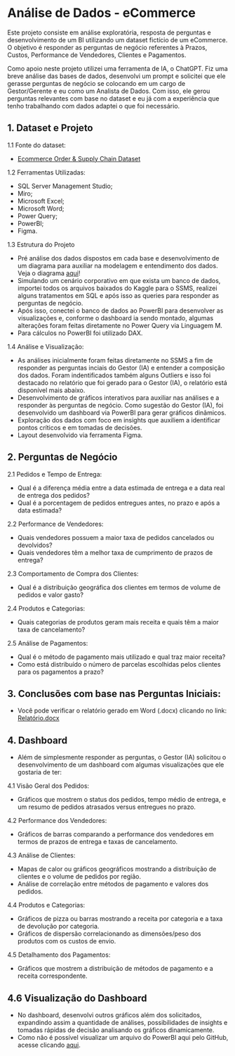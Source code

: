 # Análise de Dados - eCommerce
Este projeto consiste em análise exploratória, resposta de perguntas e desenvolvimento de um BI utilizando um dataset fictício de um eCommerce. O objetivo é responder as perguntas de negócio referentes à Prazos, Custos, Performance de Vendedores, Clientes e Pagamentos.

Como apoio neste projeto utilizei uma ferramenta de IA, o ChatGPT. Fiz uma breve análise das bases de dados, desenvolvi um prompt e solicitei que ele gerasse perguntas de negócio se colocando em um cargo de Gestor/Gerente e eu como um Analista de Dados. Com isso, ele gerou perguntas relevantes com base no dataset e eu já com a experiência que tenho trabalhando com dados adaptei o que foi necessário.

## 1. Dataset e Projeto

1.1 Fonte do dataset:
* [Ecommerce Order & Supply Chain Dataset](https://www.kaggle.com/datasets/bytadit/ecommerce-order-dataset)

1.2 Ferramentas Utilizadas:
* SQL Server Management Studio;
* Miro;
* Microsoft Excel;
* Microsoft Word;
* Power Query;
* PowerBI;
* Figma.

1.3 Estrutura do Projeto
* Pré análise dos dados dispostos em cada base e desenvolvimento de um diagrama para auxiliar na modelagem e entendimento dos dados. Veja o diagrama [aqui](https://github.com/user-attachments/assets/2983ae11-912d-48b6-a829-3cb60fb75969)!
* Simulando um cenário corporativo em que exista um banco de dados, importei todos os arquivos baixados do Kaggle para o SSMS, realizei alguns tratamentos em SQL e após isso as queries para responder as perguntas de negócio.
* Após isso, conectei o banco de dados ao PowerBI para desenvolver as visualizações e, conforme o dashboard ia sendo montado, algumas alterações foram feitas diretamente no Power Query via Linguagem M.
* Para cálculos no PowerBI foi utilizado DAX.

1.4 Análise e Visualização:
* As análises inicialmente foram feitas diretamente no SSMS a fim de responder as perguntas inciais do Gestor (IA) e entender a composição dos dados. Foram indentificados também alguns Outliers e isso foi destacado no relatório que foi gerado para o Gestor (IA), o relatório está disponível mais abaixo.
* Desenvolvimento de gráficos interativos para auxiliar nas análises e a responder às perguntas de negócio. Como sugestão do Gestor (IA), foi desenvolvido um dashboard via PowerBI para gerar gráficos dinâmicos.
* Exploração dos dados com foco em insights que auxiliem a identificar pontos críticos e em tomadas de decisões.
* Layout desenvolvido via ferramenta Figma.

## 2. Perguntas de Negócio

2.1 Pedidos e Tempo de Entrega:
* Qual é a diferença média entre a data estimada de entrega e a data real de entrega dos pedidos?
* Qual é a porcentagem de pedidos entregues antes, no prazo e após a data estimada?

2.2 Performance de Vendedores:
* Quais vendedores possuem a maior taxa de pedidos cancelados ou devolvidos?
* Quais vendedores têm a melhor taxa de cumprimento de prazos de entrega?

2.3 Comportamento de Compra dos Clientes:
* Qual é a distribuição geográfica dos clientes em termos de volume de pedidos e valor gasto?
  
2.4 Produtos e Categorias:
* Quais categorias de produtos geram mais receita e quais têm a maior taxa de cancelamento?

2.5 Análise de Pagamentos:
* Qual é o método de pagamento mais utilizado e qual traz maior receita?
* Como está distribuído o número de parcelas escolhidas pelos clientes para os pagamentos a prazo?

## 3. Conclusões com base nas Perguntas Iniciais:

* Você pode verificar o relatório gerado em Word (.docx) clicando no link: [Relatório.docx](https://github.com/user-attachments/files/16805803/Relatorio.docx)


## 4. Dashboard

* Além de simplesmente responder as perguntas, o Gestor (IA) solicitou o desenvolvimento de um dashboard com algumas visualizações que ele gostaria de ter:

4.1 Visão Geral dos Pedidos:

* Gráficos que mostrem o status dos pedidos, tempo médio de entrega, e um resumo de pedidos atrasados versus entregues no prazo.

4.2 Performance dos Vendedores:

* Gráficos de barras comparando a performance dos vendedores em termos de prazos de entrega e taxas de cancelamento.

4.3 Análise de Clientes:

* Mapas de calor ou gráficos geográficos mostrando a distribuição de clientes e o volume de pedidos por região.
* Análise de correlação entre métodos de pagamento e valores dos pedidos.

4.4 Produtos e Categorias:

* Gráficos de pizza ou barras mostrando a receita por categoria e a taxa de devolução por categoria.
* Gráficos de dispersão correlacionando as dimensões/peso dos produtos com os custos de envio.

4.5 Detalhamento dos Pagamentos:

* Gráficos que mostrem a distribuição de métodos de pagamento e a receita correspondente.

## 4.6 Visualização do Dashboard

* No dashboard, desenvolvi outros gráficos além dos solicitados, expandindo assim a quantidade de análises, possibilidades de insights e tomadas rápidas de decisão analisando os gráficos dinamicamente.
* Como não é possível visualizar um arquivo do PowerBI aqui pelo GitHub, acesse clicando [aqui](https://encurtador.com.br/IySV1).

